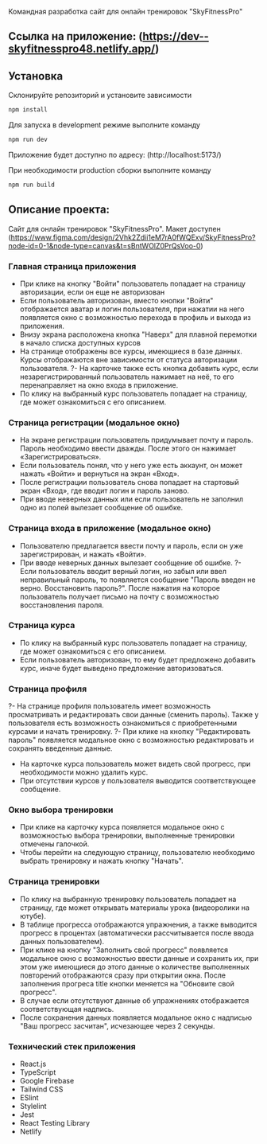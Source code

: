 Командная разработка сайт для онлайн тренировок "SkyFitnessPro"

## Ссылка на приложение: (https://dev--skyfitnesspro48.netlify.app/)

## Установка

Склонируйте репозиторий и установите зависимости

```sh
npm install
```

Для запуска в development режиме выполните команду

```sh
npm run dev
```

Приложение будет доступно по адресу: (http://localhost:5173/)

При необходимости production сборки выполните команду

```sh
npm run build
```

## Описание проекта:

Сайт для онлайн тренировок "SkyFitnessPro".
Макет доступен (https://www.figma.com/design/2Vhk2Zdii1eM7rA0fWQExv/SkyFitnessPro?node-id=0-1&node-type=canvas&t=sBntWOlZ0PrQsVoo-0)

### Главная страница приложения

- При клике на кнопку "Войти" пользователь попадает на страницу авторизации, если он еще не авторизован
- Если пользователь авторизован, вместо кнопки "Войти" отображается аватар и логин пользователя, при нажатии на него появляется окно с возможностью перехода в профиль и выхода из приложения.
- Внизу экрана расположена кнопка "Наверх" для плавной перемотки в начало списка доступных курсов
- На странице отображены все курсы, имеющиеся в базе данных. Курсы отображаются вне зависимости от статуса авторизации пользователя.
?- На карточке также есть кнопка добавить курс, если незарегистрированный пользователь нажимает на неё, то его перенаправляет на окно входа в приложение.
- По клику на выбранный курс пользователь попадает на страницу, где может ознакомиться с его описанием.

### Страница регистрации (модальное окно)

- На экране регистрации пользователь придумывает почту и пароль. Пароль необходимо ввести дважды. После этого он нажимает «Зарегистрироваться».
- Если пользователь понял, что у него уже есть аккаунт, он может нажать «Войти» и вернуться на экран «Вход».
- После регистрации пользователь снова попадает на стартовый экран «Вход», где вводит логин и пароль заново.
- При вводе неверных данных или если пользователь не заполнил одно из полей вылезает сообщение об ошибке.

### Страница входа в приложение (модальное окно)

- Пользователю предлагается ввести почту и пароль, если он уже зарегистрирован, и нажать «Войти».
- При вводе неверных данных вылезает сообщение об ошибке.
?- Если пользователь вводит верный логин, но забыл или ввел неправильный пароль, то появляется сообщение "Пароль введен не верно. Восстановить пароль?". После нажатия на которое пользователь получает письмо на почту с возможностью восстановления пароля.

### Страница курса

- По клику на выбранный курс пользователь попадает на страницу, где может ознакомиться с его описанием.
- Если пользователь авторизован, то ему будет предложено добавить курс, иначе будет выведено предложение авторизоваться.

### Страница профиля

?- На странице профиля пользователь имеет возможность просматривать и редактировать свои данные (сменить пароль). Также у пользователя есть возможность ознакомиться с приобретенными курсами и начать тренировку.
?- При клике на кнопку "Редактировать пароль" появляется модальное окно с возможностью редактировать и сохранять введенные данные.
- На карточке курса пользователь может видеть свой прогресс, при необходимости можно удалить курс.
- При отсутствии курсов у пользователя выводится соответствующее сообщение.

### Окно выбора тренировки

- При клике на карточку курса появляется модальное окно с возможностью выбора тренировки, выполненные тренировки отмечены галочкой.
- Чтобы перейти на следующую страницу, пользователю необходимо выбрать тренировку и нажать кнопку "Начать".

### Страница тренировки

- По клику на выбранную тренировку пользователь попадает на страницу, где может открывать материалы урока (видеоролики на ютубе).
- В таблице прогресса отображаются упражнения, а также выводится прогресс в процентах (автоматически рассчитывается после ввода данных пользователем).
- При клике на кнопку "Заполнить свой прогресс" появляется модальное окно с возможностью ввести данные и сохранить их, при этом уже имеющиеся до этого данные о количестве выполненных повторений отображаются сразу при открытии окна. После заполнения прогреса title кнопки меняется на "Обновите свой прогресс".
- В случае если отсутствуют данные об упражнениях отображается соответствующая надпись.
- После сохранения данных появляется модальное окно с надписью "Ваш прогресс засчитан", исчезающее через 2 секунды.

### Технический стек приложения

- React.js
- TypeScript
- Google Firebase
- Tailwind CSS
- ESlint
- Stylelint
- Jest
- React Testing Library
- Netlify